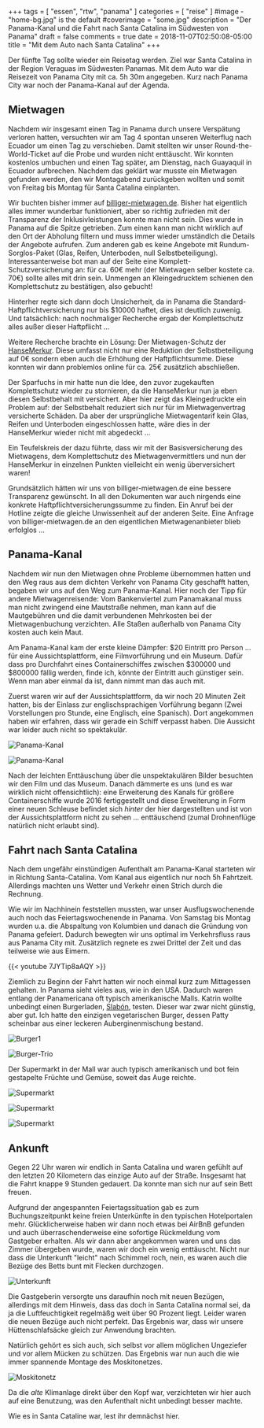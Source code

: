 +++
tags = [
    "essen",
    "rtw",
    "panama"
    ]
categories = [
    "reise"
]
#image - "home-bg.jpg" is the default
#coverimage = "some.jpg"
description = "Der Panama-Kanal und die Fahrt nach Santa Catalina im Südwesten von Panama"
draft = false
comments = true
date = 2018-11-07T02:50:08-05:00
title = "Mit dem Auto nach Santa Catalina"
+++

Der fünfte Tag sollte wieder ein Reisetag werden. Ziel war Santa Catalina in der Region Veraguas im Südwesten Panamas. Mit dem Auto war die Reisezeit von Panama City mit ca. 5h 30m angegeben. Kurz nach Panama City war noch der Panama-Kanal auf der Agenda.

## Mietwagen

Nachdem wir insgesamt einen Tag in Panama durch unsere Verspätung verloren hatten, versuchten wir am Tag 4 spontan unseren Weiterflug nach Ecuador um einen Tag zu verschieben. Damit stellten wir unser Round-the-World-Ticket auf die Probe und wurden nicht enttäuscht. Wir konnten kostenlos umbuchen und einen Tag später, am Dienstag, nach Guayaquil in Ecuador aufbrechen. Nachdem das geklärt war musste ein Mietwagen gefunden werden, den wir Montagabend zurückgeben wollten und somit von Freitag bis Montag für Santa Catalina einplanten.

Wir buchten bisher immer auf [billiger-mietwagen.de](https://billiger-mietwagen.de). Bisher hat eigentlich alles immer wunderbar funktioniert, aber so richtig zufrieden mit der Transparenz der Inklusivleistungen konnte man nicht sein. Dies wurde in Panama auf die Spitze getrieben. Zum einen kann man nicht wirklich auf den Ort der Abholung filtern und muss immer wieder umständlch die Details der Angebote aufrufen. Zum anderen gab es keine Angebote mit Rundum-Sorglos-Paket (Glas, Reifen, Unterboden, null Selbstbeteiligung). Interessanterweise bot man auf der Seite eine Komplett-Schutzversicherung an: für ca. 60€ mehr (der Mietwagen selber kostete ca. 70€) sollte alles mit drin sein. Unmengen an Kleingedrucktem schienen den Komplettschutz zu bestätigen, also gebucht!

Hinterher regte sich dann doch Unsicherheit, da in Panama die Standard-Haftpflichtversicherung nur bis $10000 haftet, dies ist deutlich zuwenig. Und tatsächlich: nach nochmaliger Recherche ergab der Komplettschutz alles außer dieser Haftpflicht ...

Weitere Recherche brachte ein Lösung: Der Mietwagen-Schutz der [HanseMerkur](https://www.hansemerkur.de/mietwagen-versicherung). Diese umfasst nicht nur eine Reduktion der Selbstbeteiligung auf 0€ sondern eben auch die Erhöhung der Haftpflichtsumme. Diese konnten wir dann problemlos online für ca. 25€ zusätzlich abschließen.

Der Sparfuchs in mir hatte nun die Idee, den zuvor zugekauften Komplettschutz wieder zu stornieren, da die HanseMerkur nun ja eben diesen Selbstbehalt mit versichert. Aber hier zeigt das Kleingedruckte ein Problem auf: der Selbstbehalt reduziert sich nur für im Mietwagenvertrag versicherte Schäden. Da aber der ursprüngliche Mietwagentarif kein Glas, Reifen und Unterboden eingeschlossen hatte, wäre dies in der HanseMerkur wieder nicht mit abgedeckt ...

Ein Teufelskreis der dazu führte, dass wir mit der Basisversicherung des Mietwagens, dem Komplettschutz des Mietwagenvermittlers und nun der HanseMerkur in einzelnen Punkten vielleicht ein wenig überversichert waren!

Grundsätzlich hätten wir uns von billiger-mietwagen.de eine bessere Transparenz gewünscht. In all den Dokumenten war auch nirgends eine konkrete Haftpflichtversicherungssumme zu finden. Ein Anruf bei der Hotline zeigte die gleiche Unwissenheit auf der anderen Seite. Eine Anfrage von billiger-mietwagen.de an den eigentlichen Mietwagenanbieter blieb erfolglos ...

## Panama-Kanal

Nachdem wir nun den Mietwagen ohne Probleme übernommen hatten und den Weg raus aus dem dichten Verkehr von Panama City geschafft hatten, begaben wir uns auf den Weg zum Panama-Kanal. Hier noch der Tipp für andere Mietwagenreisende: Vom Bankenviertel zum Panamakanal muss man nicht zwingend eine Mautstraße nehmen, man kann auf die Mautgebühren und die damit verbundenen Mehrkosten bei der Mietwagenbuchung verzichten. Alle Staßen außerhalb von Panama City kosten auch kein Maut.

Am Panama-Kanal kam der erste kleine Dämpfer: $20 Eintritt pro Person ... für eine Aussichtsplattform, eine Filmvorführung und ein Museum. Dafür dass pro Durchfahrt eines Containerschiffes zwischen $300000 und $800000 fällig werden, finde ich, könnte der Eintritt auch günstiger sein. Wenn man aber einmal da ist, dann nimmt man das auch mit.

Zuerst waren wir auf der Aussichtsplattform, da wir noch 20 Minuten Zeit hatten, bis der Einlass zur englischsprachigen Vorführung begann (Zwei Vorstellungen pro Stunde, eine Englisch, eine Spanisch). Dort angekommen haben wir erfahren, dass wir gerade ein Schiff verpasst haben. Die Aussicht war leider auch nicht so spektakulär.

![Panama-Kanal](/img/IMG_20181102_103653.jpg "Panama-Kanal, Blick nach Norden zur nächsten Schleuse")

![Panama-Kanal](/img/IMG_20181102_103756.jpg "Panorama der Schleuse vom Panama-Kanal")

Nach der leichten Enttäuschung über die unspektakulären Bilder besuchten wir den Film und das Museum. Danach dämmerte es uns (und es war wirklich nicht offensichtlich): eine Erweiterung des Kanals für größere Containerschiffe wurde 2016 fertiggestellt und diese Erweiterung in Form einer neuen Schleuse befindet sich _hinter_ der hier dargestellten und ist von der Aussichtsplattform nicht zu sehen ... enttäuschend (zumal Drohnenflüge natürlich nicht erlaubt sind).

## Fahrt nach Santa Catalina

Nach dem ungefähr einstündigen Aufenthalt am Panama-Kanal starteten wir in Richtung Santa-Catalina. Vom Kanal aus eigentlich nur noch 5h Fahrtzeit. Allerdings machten uns Wetter und Verkehr einen Strich durch die Rechnung.

Wie wir im Nachhinein feststellen mussten, war unser Ausflugswochenende auch noch das Feiertagswochenende in Panama. Von Samstag bis Montag wurden u.a. die Abspaltung von Kolumbien und danach die Gründung von Panama gefeiert. Dadurch bewegten wir uns optimal im Verkehrsfluss raus aus Panama City mit. Zusätzlich regnete es zwei Drittel der Zeit und das teilweise wie aus Eimern.

{{< youtube 7JYTip8aAQY >}}

Ziemlich zu Beginn der Fahrt hatten wir noch einmal kurz zum Mittagessen gehalten. In Panama sieht vieles aus, wie in den USA. Dadurch waren entlang der Panamericana oft typisch amerikanische Malls. Katrin wollte unbedingt einen Burgerladen, [Slabón](https://goo.gl/maps/1ZUtAY9HSJk), testen. Dieser war zwar nicht günstig, aber gut. Ich hatte den einzigen vegetarischen Burger, dessen Patty scheinbar aus einer leckeren Auberginenmischung bestand.

![Burger1](/img/IMG_20181102_133634.jpg "leckerer vegetarischer Burger")

![Burger-Trio](/img/IMG_20181102_133639.jpg "drei kleine Mini-Burger")

Der Supermarkt in der Mall war auch typisch amerikanisch und bot fein gestapelte Früchte und Gemüse, soweit das Auge reichte.

![Supermarkt](/img/IMG_20181102_142919.jpg "Gemüse im Supermarkt")

![Supermarkt](/img/IMG_20181102_142934.jpg "Ananas und Bananen schön sortiert")

![Supermarkt](/img/IMG_20181102_142934.jpg "Orangen und anderes Obst")

## Ankunft

Gegen 22 Uhr waren wir endlich in Santa Catalina und waren gefühlt auf den letzten 20 Kilometern das einzige Auto auf der Straße. Insgesamt hat die Fahrt knappe 9 Stunden gedauert. Da konnte man sich nur auf sein Bett freuen.

Aufgrund der angespannten Feiertagssituation gab es zum Buchungszeitpunkt keine freien Unterkünfte in den typischen Hotelportalen mehr. Glücklicherweise haben wir dann noch etwas bei AirBnB gefunden und auch überraschenderweise eine sofortige Rückmeldung vom Gastgeber erhalten. Als wir dann aber angekommen waren und uns das Zimmer übergeben wurde, waren wir doch ein wenig enttäuscht. Nicht nur dass die Unterkunft "leicht" nach Schimmel roch, nein, es waren auch die Bezüge des Betts bunt mit Flecken durchzogen.

![Unterkunft](/img/IMG_20181102_220535.jpg "unser AirBnB-Zimmer in Santa Catalina")

Die Gastgeberin versorgte uns daraufhin noch mit neuen Bezügen, allerdings mit dem Hinweis, dass das doch in Santa Catalina normal sei, da ja die Luftfeuchtigkeit regelmäßg weit über 90 Prozent liegt. Leider waren die neuen Bezüge auch nicht perfekt. Das Ergebnis war, dass wir unsere Hüttenschlafsäcke gleich zur Anwendung brachten.

Natürlich gehört es sich auch, sich selbst vor allem möglichen Ungeziefer und vor allem Mücken zu schützen. Das Ergebnis war nun auch die wie immer spannende Montage des Moskitonetzes.

![Moskitonetz](/img/IMG_20181102_223901.jpg "das Bett nach persönlichen Anpassungen")

Da die _alte_ Klimanlage direkt über den Kopf war, verzichteten wir hier auch auf eine Benutzung, was den Aufenthalt nicht unbedingt besser machte.

Wie es in Santa Cataline war, lest ihr demnächst hier.